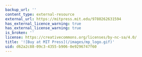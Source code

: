 ```yaml
---
backup_url: ''
content_type: external-resource
external_url: https://mitpress.mit.edu/9780262631594
has_external_licence_warning: true
has_external_license_warning: true
is_broken: ''
license: https://creativecommons.org/licenses/by-nc-sa/4.0/
title: '![Buy at MIT Press](/images/mp_logo.gif)'
uid: d62a2c88-09c3-4355-b906-0e9296747f60
---
```

